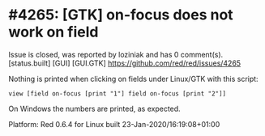 
#4265: [GTK] on-focus does not work on field
================================================================================
Issue is closed, was reported by loziniak and has 0 comment(s).
[status.built] [GUI] [GUI.GTK]
<https://github.com/red/red/issues/4265>

Nothing is printed when clicking on fields under Linux/GTK with this script:
```
view [field on-focus [print "1"] field on-focus [print "2"]]
```
On Windows the numbers are printed, as expected.

Platform: Red 0.6.4 for Linux built 23-Jan-2020/16:19:08+01:00


